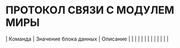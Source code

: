 # ПРОТОКОЛ СВЯЗИ С МОДУЛЕМ МИРЫ
| Команда     | Значение блока данных | Описание |
|             |                       |          |
|             |                       |          |
|             |                       |          |
